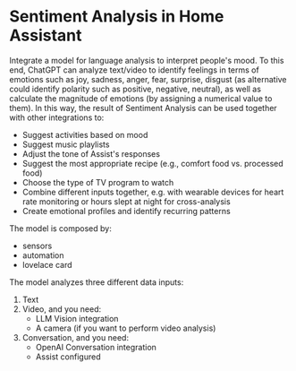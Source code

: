 # Sentiment Analysis in Home Assistant

Integrate a model for language analysis to interpret people's mood.
To this end, ChatGPT can analyze text/video to identify feelings in terms of emotions such as joy, sadness, anger, fear, surprise, disgust (as alternative could identify polarity such as positive, negative, neutral), as well as calculate the magnitude of emotions (by assigning a numerical value to them).
In this way, the result of Sentiment Analysis can be used together with other integrations to:
- Suggest activities based on mood
- Suggest music playlists
- Adjust the tone of Assist's responses
- Suggest the most appropriate recipe (e.g., comfort food vs. processed food)
- Choose the type of TV program to watch
- Combine different inputs together, e.g. with wearable devices for heart rate monitoring or hours slept at night for cross-analysis
- Create emotional profiles and identify recurring patterns

The model is composed by:
- sensors
- automation
- lovelace card

The model analyzes three different data inputs:
1) Text
2) Video, and you need:
   - LLM Vision integration
   - A camera (if you want to perform video analysis)
3) Conversation, and you need:
   - OpenAI Conversation integration
   - Assist configured
